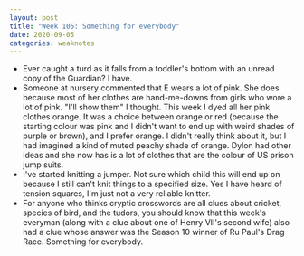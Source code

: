 ```yaml
---
layout: post
title: "Week 105: Something for everybody"
date: 2020-09-05
categories: weaknotes
---
```

* Ever caught a turd as it falls from a toddler's bottom with an unread copy of the Guardian? I have.
* Someone at nursery commented that E wears a lot of pink. She does because most of her clothes are hand-me-downs from girls who wore a lot of pink. "I'll show them" I thought. This week I dyed all her pink clothes orange. It was a choice between orange or red (because the starting colour was pink and I didn't want to end up with weird shades of purple or brown), and I prefer orange. I didn't really think about it, but I had imagined a kind of muted peachy shade of orange. Dylon had other ideas and  she now has is a lot of clothes that are the colour of US prison jump suits.
* I've started knitting a jumper. Not sure which child this will end up on because I still can't knit things to a specified size. Yes I have heard of tension squares, I'm just not a very reliable knitter.
* For anyone who thinks cryptic crosswords are all clues about cricket, species of bird, and the tudors, you should know that this week's everyman (along with a clue about one of Henry VII's second wife) also had a clue whose answer was the Season 10 winner of Ru Paul's Drag Race. Something for everybody.
